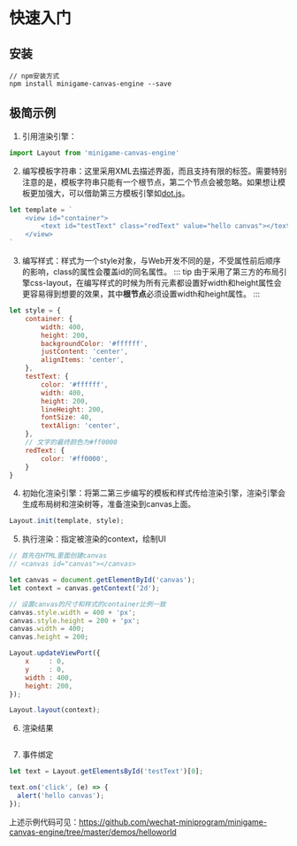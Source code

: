 # 快速入门

## 安装

``` shell
// npm安装方式
npm install minigame-canvas-engine --save
```

## 极简示例

1. 引用渲染引擎：
``` js
import Layout from 'minigame-canvas-engine'
```

2. 编写模板字符串：这里采用XML去描述界面，而且支持有限的标签。需要特别注意的是，模板字符串只能有一个根节点，第二个节点会被忽略。如果想让模板更加强大，可以借助第三方模板引擎如[dot.js](https://olado.github.io/doT/index.html)。

``` js
let template = `
    <view id="container">
        <text id="testText" class="redText" value="hello canvas"></text>
    </view>
`
```

3. 编写样式：样式为一个style对象，与Web开发不同的是，不受属性前后顺序的影响，class的属性会覆盖id的同名属性。
::: tip
由于采用了第三方的布局引擎css-layout，在编写样式的时候为所有元素都设置好width和height属性会更容易得到想要的效果，其中**根节点**必须设置width和height属性。
:::

``` js
let style = {
    container: {
        width: 400,
        height: 200,
        backgroundColor: '#ffffff',
        justContent: 'center',
        alignItems: 'center',
    },
    testText: {
        color: '#ffffff',
        width: 400,
        height: 200,
        lineHeight: 200,
        fontSize: 40,
        textAlign: 'center',
    },
    // 文字的最终颜色为#ff0000
    redText: {
        color: '#ff0000',
    }
}
```
4. 初始化渲染引擎：将第二第三步编写的模板和样式传给渲染引擎，渲染引擎会生成布局树和渲染树等，准备渲染到canvas上面。

``` js
Layout.init(template, style);
```

5. 执行渲染：指定被渲染的context，绘制UI
``` js
// 首先在HTML里面创建canvas
// <canvas id="canvas"></canvas>

let canvas = document.getElementById('canvas');
let context = canvas.getContext('2d');

// 设置canvas的尺寸和样式的container比例一致
canvas.style.width = 400 + 'px';
canvas.style.height = 200 + 'px';
canvas.width = 400;
canvas.height = 200;

Layout.updateViewPort({
    x     : 0,
    y     : 0,
    width : 400,
    height: 200,
});

Layout.layout(context);
```

6. 渲染结果

<img :src="$withBase('/imgs/hello.jpg')" width=300>

7. 事件绑定
``` js
let text = Layout.getElementsById('testText')[0];

text.on('click', (e) => {
  alert('hello canvas');
});
```

上述示例代码可见：https://github.com/wechat-miniprogram/minigame-canvas-engine/tree/master/demos/helloworld
